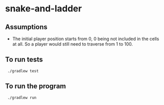 # snake-and-ladder

## Assumptions
 - The initial player position starts from 0, 0 being not included in the cells at all. So a player would still need to traverse from 1 to 100. 
 
## To run tests
 ```shell script
  ./gradlew test
```

## To run the program
```shell script
 ./gradlew run
```
